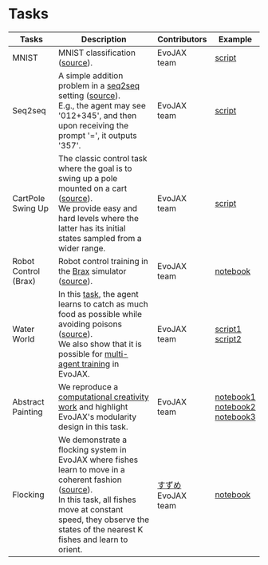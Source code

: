 # Tasks

| Tasks                | Description                                                                                                                                                                                                                                                                                                                                                                                         | Contributors                                            | Example                                                                                                                                                                                                                                                                                                          |
|----------------------|-----------------------------------------------------------------------------------------------------------------------------------------------------------------------------------------------------------------------------------------------------------------------------------------------------------------------------------------------------------------------------------------------------|---------------------------------------------------------|------------------------------------------------------------------------------------------------------------------------------------------------------------------------------------------------------------------------------------------------------------------------------------------------------------------|
| MNIST                | MNIST classification ([source](https://github.com/google/evojax/blob/main/evojax/task/mnist.py)).                                                                                                                                                                                                                                                                                                   | EvoJAX team                                             | [script](https://github.com/google/evojax/blob/main/examples/train_mnist.py)                                                                                                                                                                                                                                     |
| Seq2seq              | A simple addition problem in a [seq2seq](https://github.com/google/flax/tree/main/examples/seq2seq) setting ([source](https://github.com/google/evojax/blob/main/evojax/task/seq2seq.py)).  <br>E.g., the agent may see '012+345', and then upon receiving the prompt '=', it outputs '357'.                                                                                                        | EvoJAX team                                             | [script](https://github.com/google/evojax/blob/main/examples/train_seq2seq.py)                                                                                                                                                                                                                                   |
| CartPole Swing Up    | The classic control task where the goal is to swing up a pole mounted on a cart ([source](https://github.com/google/evojax/blob/main/evojax/task/cartpole.py)).<br>We provide easy and hard levels where the latter has its initial states sampled from a wider range.                                                                                                                              | EvoJAX team                                             | [script](https://github.com/google/evojax/blob/main/examples/train_cartpole.py)                                                                                                                                                                                                                                  |
| Robot Control (Brax) | Robot control training in the [Brax](https://github.com/google/brax) simulator ([source](https://github.com/google/evojax/blob/main/evojax/task/brax_task.py)).                                                                                                                                                                                                                                     | EvoJAX team                                             | [notebook](https://github.com/google/evojax/blob/main/examples/notebooks/BraxTasks.ipynb)                                                                                                                                                                                                                        |
| Water World          | In this [task](https://cs.stanford.edu/people/karpathy/reinforcejs/waterworld.html), the agent learns to catch as much food as possible while avoiding poisons ([source](https://github.com/google/evojax/blob/main/evojax/task/waterworld.py)).<br>We also show that it is possible for [multi-agent training](https://github.com/google/evojax/blob/main/evojax/task/ma_waterworld.py) in EvoJAX. | EvoJAX team                                             | [script1](https://github.com/google/evojax/blob/main/examples/train_waterworld.py)<br>[script2](https://github.com/google/evojax/blob/main/examples/train_waterworld_ma.py)                                                                                                                                      |
| Abstract Painting    | We reproduce a [computational creativity work](https://es-clip.github.io/) and highlight EvoJAX's modularity design in this task.                                                                                                                                                                                                                                                                   | EvoJAX team                                             | [notebook1](https://github.com/google/evojax/blob/main/examples/notebooks/AbstractPainting01.ipynb)<br>[notebook2](https://github.com/google/evojax/blob/main/examples/notebooks/AbstractPainting02.ipynb)<br>[notebook3](https://github.com/google/evojax/blob/main/examples/notebooks/HighResGIFfromSVG.ipynb) |
| Flocking             | We demonstrate a flocking system in EvoJAX where fishes learn to move in a coherent fashion ([source](https://github.com/google/evojax/blob/main/evojax/task/flocking.py)).<br>In this task, all fishes move at constant speed, they observe the states of the nearest K fishes and learn to orient.                                                                                                | [すずめ](https://github.com/mayu-snba19)<br>EvoJAX team | [notebook](https://github.com/google/evojax/blob/main/examples/notebooks/FlockingSimple.ipynb)                                                                                                                                                                                                                   |
